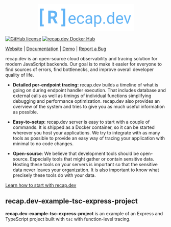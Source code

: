 <p align="center">
  <a href="https://recap.dev" target="_blank" align="center" style="color: var(--color-text-primary)">
    <img src=".github/assets/logo.svg" width="300">
  </a>
  <br />
</p>

[![GitHub license](https://img.shields.io/badge/license-MIT-blue.svg)](https://github.com/infinite-cat/recap.dev-example-tsc-express-project/blob/master/LICENSE) [![recap.dev Docker Hub](https://img.shields.io/badge/Docker%20Hub-recapdev%2Fserver-informational "recap.dev Docker Hub")](https://hub.docker.com/repository/docker/recapdev/server)

[Website](https://recap.dev) | [Documentation](https://recap.dev/docs/) | [Demo](https://demo.recap.dev/) | [Report a Bug](https://github.com/infinite-cat/recap.dev-server/issues/new)


recap.dev is an open-source cloud observability and tracing solution for modern JavaScript backends. Our goal is to make it easier for everyone to find sources of errors, find bottlenecks, and improve overall developer quality of life.

* **Detailed per-endpoint tracing:** recap.dev builds a timeline of what is going on during endpoint handler execution.
  That includes database and external calls as well as timings of individual functions simplifying debugging and performance optimization.
  recap.dev also provides an overview of the system and tries to give you as much useful information as possible.

* **Easy-to-setup**: recap.dev server is easy to start with a couple of commands. It is shipped as a Docker container, so it can be
  started wherever you host your applications. We try to integrate with as many tools as possible to provide an easy way of tracing your application with minimal to no code changes.

* **Open-source**: We believe that development tools should be open-source. Especially tools that might gather or contain sensitive data.
  Hosting these tools on your servers is important so that the sensitive data never leaves your organization. It is also important to know what precisely these tools do with your data.

[Learn how to start with recap.dev](https://recap.dev/docs/)

## recap.dev-example-tsc-express-project

**recap.dev-example-tsc-express-project** is an example of an Express and TypeScript project built with `tsc` with function-level tracing.
